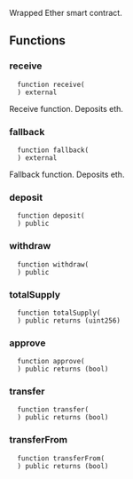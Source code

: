 Wrapped Ether smart contract.


## Functions
### receive
```solidity
  function receive(
  ) external
```
Receive function. Deposits eth.



### fallback
```solidity
  function fallback(
  ) external
```
Fallback function. Deposits eth.



### deposit
```solidity
  function deposit(
  ) public
```




### withdraw
```solidity
  function withdraw(
  ) public
```




### totalSupply
```solidity
  function totalSupply(
  ) public returns (uint256)
```




### approve
```solidity
  function approve(
  ) public returns (bool)
```




### transfer
```solidity
  function transfer(
  ) public returns (bool)
```




### transferFrom
```solidity
  function transferFrom(
  ) public returns (bool)
```




